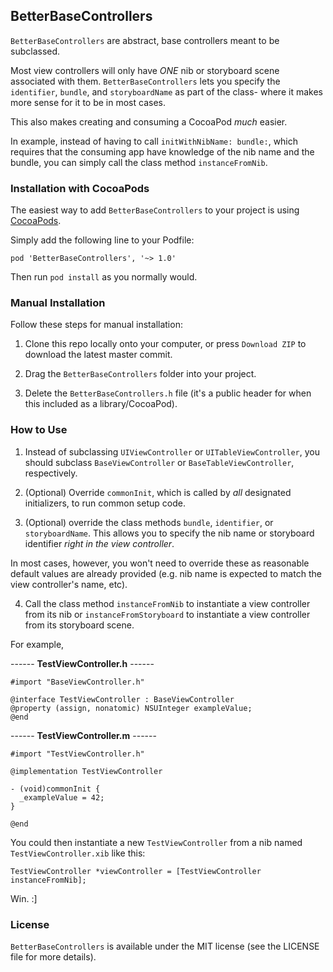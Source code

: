 ## BetterBaseControllers

`BetterBaseControllers` are abstract, base controllers meant to be subclassed.

Most view controllers will only have *ONE* nib or storyboard scene associated with them.  `BetterBaseControllers` lets you specify the `identifier`, `bundle`, and `storyboardName`  as part of the class- where it makes more sense for it to be in most cases.

This also makes creating and consuming a CocoaPod *much* easier.
 
In example, instead of having to call `initWithNibName: bundle:`, which requires that the consuming app have knowledge of the nib name and the bundle, you can simply call the class method `instanceFromNib`.

### Installation with CocoaPods

The easiest way to add `BetterBaseControllers` to your project is using <a href="http://cocoapods.org/">CocoaPods</a>. 

Simply add the following line to your Podfile:

    pod 'BetterBaseControllers', '~> 1.0'

Then run `pod install` as you normally would.

### Manual Installation

Follow these steps for manual installation:

1) Clone this repo locally onto your computer, or press `Download ZIP` to download the latest master commit.

2) Drag the `BetterBaseControllers` folder into your project.

3) Delete the `BetterBaseControllers.h` file (it's a public header for when this included as a library/CocoaPod).

### How to Use

1) Instead of subclassing `UIViewController` or `UITableViewController`, you should subclass `BaseViewController` or `BaseTableViewController`, respectively.

2) (Optional) Override `commonInit`, which is called by *all* designated initializers, to run common setup code.

3) (Optional) override the class methods `bundle`, `identifier`, or `storyboardName`. This allows you to specify the nib name or storyboard identifier *right in the view controller*.

In most cases, however, you won't need to override these as reasonable default values are already provided (e.g. nib name is expected to match the view controller's name, etc).

4) Call the class method `instanceFromNib` to instantiate a view controller from its nib or `instanceFromStoryboard` to instantiate a view controller from its storyboard scene.

For example,

------ **TestViewController.h** ------
	
    #import "BaseViewController.h"

    @interface TestViewController : BaseViewController
    @property (assign, nonatomic) NSUInteger exampleValue;
    @end

------ **TestViewController.m** ------

    #import "TestViewController.h"

    @implementation TestViewController
    
    - (void)commonInit {      
      _exampleValue = 42;
    }
    
    @end

You could then instantiate a new `TestViewController` from a nib named `TestViewController.xib` like this:

    TestViewController *viewController = [TestViewController instanceFromNib];

Win. :]

### License

`BetterBaseControllers` is available under the MIT license (see the LICENSE file for more details).
